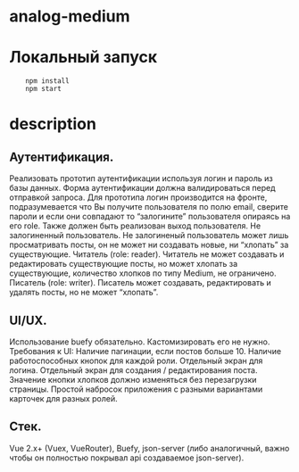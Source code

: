 # analog-medium

# Локальный запуск
```
    npm install
    npm start
```
# description
## Аутентификация.
Реализовать прототип аутентификации используя логин и пароль из базы данных.
Форма аутентификации должна валидироваться перед отправкой запроса. Для прототипа логин производится на фронте, подразумевается что Вы получите пользователя по полю email, сверите пароли и если они совпадают то “залогините” пользователя опираясь на его role.
Также должен быть реализован выход пользователя.
Не залогиненный пользователь.
Не залогиненый пользователь может лишь просматривать посты, он не может ни создавать новые, ни “хлопать” за существующие.
Читатель (role: reader).
Читатель не может создавать и редактировать существующие посты, но может хлопать за существующие, количество хлопков по типу Medium, не ограничено.
Писатель (role: writer).
Писатель может создавать, редактировать и удалять посты, но не может “хлопать”.
## UI/UX.
Использование buefy обязательно. Кастомизировать его не нужно.
Требования к UI:
Наличие пагинации, если постов больше 10.
Наличие работоспособных кнопок для каждой роли.
Отдельный экран для логина.
Отдельный экран для создания / редактирования поста.
Значение кнопки хлопков должно изменяться без перезагрузки страницы.
Простой набросок приложения с разными вариантами карточек для разных ролей. 

## Стек.
Vue 2.x+ (Vuex, VueRouter), Buefy, json-server (либо аналогичный, важно чтобы он полностью покрывал api создаваемое json-server).



